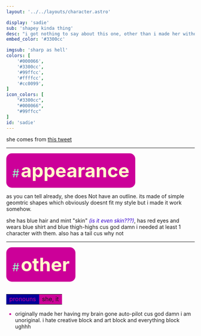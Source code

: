 ```yaml
---
layout: '../../layouts/character.astro'

display: 'sadie'
sub: 'shapey kinda thing'
desc: "i got nothing to say about this one, other than i made her without thinking"
embed_color: '#3300cc'

imgsub: 'sharp as hell'
colors: [
    '#000066',
    '#3300cc',
    '#99ffcc',
    '#ffffcc',
    '#cc0099',
]
icon_colors: [
    "#3300cc",
    "#000066",
    "#99ffcc"
]
id: 'sadie'
---
```

<style>
    :root {
        --header-color: #003;
        --header-logo-color-1: #9fc;
        --header-logo-color-2: #30c;

        --col-bright: #ffc;
        --col-light: #9fc;
        --col-main: #c09;
        --col-dim: #30c;
        --col-dark: #009;

        --col-bg: #006;
        --col-char-bg: #039;

        --col-link: #9fc;
        --col-link-hover: #ffc
    }    

    td {
        background-color: var(--col-main);
    }

    td.name {
        background-color: var(--col-dark);
        color: var(--col-main);
        box-shadow: unset;
        align-content: start;
    }

    em, i {
        color: var(--col-dim);
    }

    li::marker {
        color: var(--col-main);  
    }

    .white {
        color: var(--col-bright);
        background-color: var(--col-dark);
        padding: 3px;
        border-radius: 5px;
    }

    .black {
        color: var(--col-dark);
        background-color: var(--col-bright);
        padding: 3px;
        border-radius: 5px;
    }


</style>

she comes from [this tweet](https://twitter.com/betpowo/status/1840517374099021824)

<hr>
<section id="appearance" style="text-align: left">

<div style="background-color: var(--col-main); padding: 16px; border-radius: 15px; width: fit-content;">
<a style="text-decoration: none;" href="#appearance">
<span style="font-size: 30px; color: var(--col-light)">#</span>
<span style="font-weight: bolder; font-size: 50px; margin: 0; margin-top: 30px; color: var(--col-bright)">
appearance
</span>
</a>
</div>

as you can tell already, she does Not have an outline. its made of simple geomtric shapes which obviously doesnt fit my style but i made it work somehow.

she has blue hair and mint "skin" *(is it even skin???)*, has red eyes and wears blue shirt and blue thigh-highs cus god damn i needed at least 1 character with them.   also has a tail cus why not

</section>

<hr>
<section id="other" style="text-align: left">

<div style="background-color: var(--col-main); padding: 16px; border-radius: 15px; width: fit-content;">
<a style="text-decoration: none;" href="#other">
<span style="font-size: 30px; color: var(--col-light)">#</span>
<span style="font-weight: bolder; font-size: 50px; margin: 0; margin-top: 30px; color: var(--col-bright)">
other
</span>
</a>
</div>

<br>
<table>

<tr>
    <td class="name">pronouns</td>
    <td>she, it</td>
</tr>

</table>

- originally made her having my brain gone auto-pilot cus god damn i am unoriginal. i hate creative block and art block and everything block ughhh

</section>